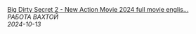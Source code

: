 <!--2024-10-13 10:13:19-->
<div class="yb">
  <a class="nodecor" href="/posts.html?rabota/big_dirty_secret_2_-_new_action_movie_2024_full_movie_english_action_movies_2024">
    <img class="preview" data-videoid="MK_MzwY34II" src="https://i2.ytimg.com/vi/MK_MzwY34II/hqdefault.jpg" align="middle" alt="">
  </a>
  <div class="inlbl text">
    <a class="nodecor" href="/posts.html?rabota/big_dirty_secret_2_-_new_action_movie_2024_full_movie_english_action_movies_2024">Big Dirty Secret 2 - New Action Movie 2024 full movie englis...</a><br>
    <i class="smaller2">РАБОТА ВАХТОЙ</i><br>
    <i class="smaller3">2024-10-13</i>
  </div>
</div>
